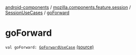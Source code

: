 [android-components](../../index.md) / [mozilla.components.feature.session](../index.md) / [SessionUseCases](index.md) / [goForward](./go-forward.md)

# goForward

`val goForward: `[`GoForwardUseCase`](-go-forward-use-case/index.md) [(source)](https://github.com/mozilla-mobile/android-components/blob/master/components/feature/session/src/main/java/mozilla/components/feature/session/SessionUseCases.kt#L358)